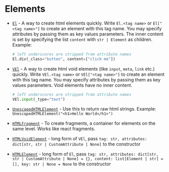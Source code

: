 # Elements

- [`El`](./api.md#rxxxt.elements.El) - A way to create html elements quickly.
  Write `El.<tag name>` or `El["<tag name>"]` to create an element with this tag name.
  You may specify attributes by passing them as key values parameters. The inner content is set by specifying the list `content` with `str | Element` as children.
  Example:
  ```python
  # left underscores are stripped from attribute names
  El.div(_class="button", content=["click me"])
  ```

- [`VEl`](./api.md#rxxxt.elements.VEl) - A way to create html void elements (like `input`, `meta`, `link` etc.) quickly.
  Write `VEl.<tag name>` or `VEl["<tag name>"]` to create an element with this tag name.
  You may specify attributes by passing them as key values parameters. Void elements have no inner content.
  ```python
  # left underscores are stripped from attribute names
  VEl.input(_type="text")
  ```

- [`UnescapedHTMLElement`](./api.md#rxxxt.elements.UnescapedHTMLElement) - Use this to return raw html strings. Example: `UnescapedHTMLElement("<h1>Hello World</h1>")`

- [`HTMLFragment`](./api.md#rxxxt.elements.HTMLFragment) - To create fragments, a container for elements on the same level. Works like react fragments.

- [`HTMLVoidElement`](./api.md#rxxxt.elements.HTMLVoidElement) - long form of `VEl`, pass `tag: str, attributes: dict[str, str | CustomAttribute | None]` to the constructor
- [`HTMLElement`](./api.md#rxxxt.elements.HTMLElement) - long form of `El`, pass `tag: str, attributes: dict[str, str | CustomAttribute | None] = {}, content: list[Element | str] = [], key: str | None = None` to the constructor
